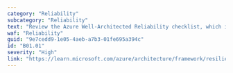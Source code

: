 ```yaml
---
category: "Reliability"
subcategory: "Reliability"
text: "Review the Azure Well-Architected Reliability checklist, which is applicable to all workloads."
waf: "Reliability"
guid: "9e7cedd9-1e05-4aeb-a7b3-01fe695a394c"
id: "B01.01"
severity: "High"
link: "https://learn.microsoft.com/azure/architecture/framework/resiliency/design-checklist"
---
```

